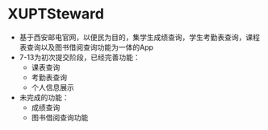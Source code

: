 # XUPTSteward
+ 基于西安邮电官网，以便民为目的，集学生成绩查询，学生考勤表查询，课程表查询以及图书借阅查询功能为一体的App
+ 7-13为初次提交阶段，已经完善功能：
   + 课表查询
   + 考勤表查询
   + 个人信息展示
+ 未完成的功能：
   + 成绩查询
   + 图书借阅查询功能
